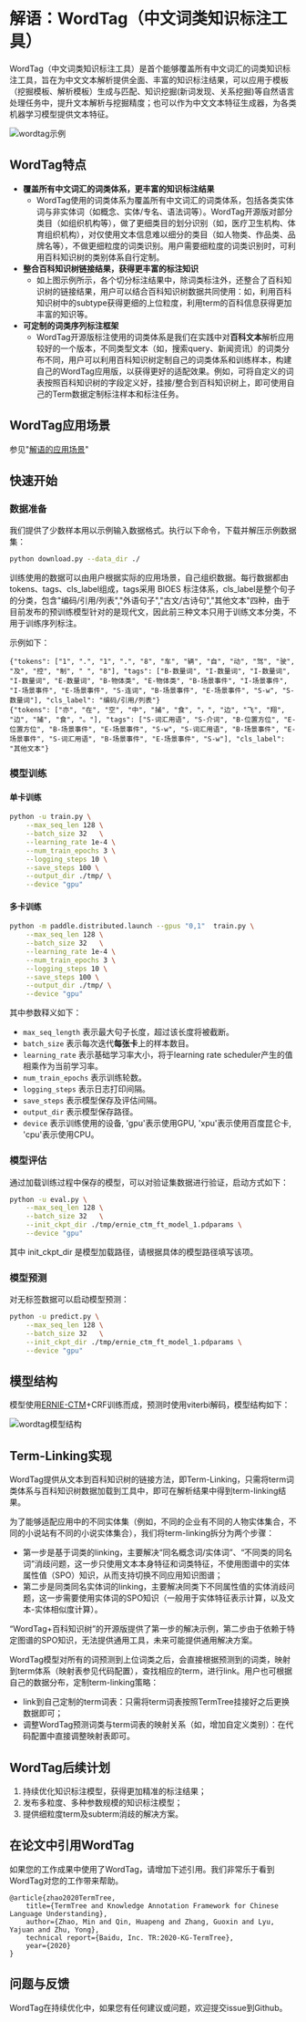 # 解语：WordTag（中文词类知识标注工具）

WordTag（中文词类知识标注工具）是首个能够覆盖所有中文词汇的词类知识标注工具，旨在为中文文本解析提供全面、丰富的知识标注结果，可以应用于模板（挖掘模板、解析模板）生成与匹配、知识挖掘(新词发现、关系挖掘)等自然语言处理任务中，提升文本解析与挖掘精度；也可以作为中文文本特征生成器，为各类机器学习模型提供文本特征。

![wordtag示例](../doc/img/wordtag_example.png)

## WordTag特点

- **覆盖所有中文词汇的词类体系，更丰富的知识标注结果**
  - WordTag使用的词类体系为覆盖所有中文词汇的词类体系，包括各类实体词与非实体词（如概念、实体/专名、语法词等）。WordTag开源版对部分类目（如组织机构等），做了更细类目的划分识别（如，医疗卫生机构、体育组织机构），对仅使用文本信息难以细分的类目（如人物类、作品类、品牌名等），不做更细粒度的词类识别。用户需要细粒度的词类识别时，可利用百科知识树的类别体系自行定制。
- **整合百科知识树链接结果，获得更丰富的标注知识**
  - 如上图示例所示，各个切分标注结果中，除词类标注外，还整合了百科知识树的链接结果，用户可以结合百科知识树数据共同使用：如，利用百科知识树中的subtype获得更细的上位粒度，利用term的百科信息获得更加丰富的知识等。
- **可定制的词类序列标注框架**
  - WordTag开源版标注使用的词类体系是我们在实践中对**百科文本**解析应用较好的一个版本，不同类型文本（如，搜索query、新闻资讯）的词类分布不同，用户可以利用百科知识树定制自己的词类体系和训练样本，构建自己的WordTag应用版，以获得更好的适配效果。例如，可将自定义的词表按照百科知识树的字段定义好，挂接/整合到百科知识树上，即可使用自己的Term数据定制标注样本和标注任务。

## WordTag应用场景

参见"[解语的应用场景](../)"


## 快速开始

### 数据准备

我们提供了少数样本用以示例输入数据格式。执行以下命令，下载并解压示例数据集：

```bash
python download.py --data_dir ./  
```

训练使用的数据可以由用户根据实际的应用场景，自己组织数据。每行数据都由tokens、tags、cls_label组成，tags采用 BIOES 标注体系，cls_label是整个句子的分类，包含"编码/引用/列表","外语句子","古文/古诗句","其他文本"四种，由于目前发布的预训练模型针对的是现代文，因此前三种文本只用于训练文本分类，不用于训练序列标注。

示例如下：

```text
{"tokens": ["1", ".", "1", ".", "8", "车", "辆", "自", "动", "驾", "驶", "及", "控", "制", " ", "8"], "tags": ["B-数量词", "I-数量词", "I-数量词", "I-数量词", "E-数量词", "B-物体类", "E-物体类", "B-场景事件", "I-场景事件", "I-场景事件", "E-场景事件", "S-连词", "B-场景事件", "E-场景事件", "S-w", "S-数量词"], "cls_label": "编码/引用/列表"}
{"tokens": ["亦", "在", "空", "中", "捕", "食", "，", "边", "飞", "翔", "边", "捕", "食", "。"], "tags": ["S-词汇用语", "S-介词", "B-位置方位", "E-位置方位", "B-场景事件", "E-场景事件", "S-w", "S-词汇用语", "B-场景事件", "E-场景事件", "S-词汇用语", "B-场景事件", "E-场景事件", "S-w"], "cls_label": "其他文本"}
```



### 模型训练

#### 单卡训练

```bash
python -u train.py \
    --max_seq_len 128 \
    --batch_size 32   \
    --learning_rate 1e-4 \
    --num_train_epochs 3 \
    --logging_steps 10 \
    --save_steps 100 \
    --output_dir ./tmp/ \
    --device "gpu"
```

#### 多卡训练
```bash
python -m paddle.distributed.launch --gpus "0,1"  train.py \
    --max_seq_len 128 \
    --batch_size 32   \
    --learning_rate 1e-4 \
    --num_train_epochs 3 \
    --logging_steps 10 \
    --save_steps 100 \
    --output_dir ./tmp/ \
    --device "gpu"
```

其中参数释义如下：
- `max_seq_length` 表示最大句子长度，超过该长度将被截断。
- `batch_size` 表示每次迭代**每张卡**上的样本数目。
- `learning_rate` 表示基础学习率大小，将于learning rate scheduler产生的值相乘作为当前学习率。
- `num_train_epochs` 表示训练轮数。
- `logging_steps` 表示日志打印间隔。
- `save_steps` 表示模型保存及评估间隔。
- `output_dir` 表示模型保存路径。
- `device` 表示训练使用的设备, 'gpu'表示使用GPU, 'xpu'表示使用百度昆仑卡, 'cpu'表示使用CPU。



### 模型评估

通过加载训练过程中保存的模型，可以对验证集数据进行验证，启动方式如下：

```bash
python -u eval.py \
    --max_seq_len 128 \
    --batch_size 32   \
    --init_ckpt_dir ./tmp/ernie_ctm_ft_model_1.pdparams \
    --device "gpu"
```

其中 init_ckpt_dir 是模型加载路径，请根据具体的模型路径填写该项。



### 模型预测

对无标签数据可以启动模型预测：

```bash
python -u predict.py \
    --max_seq_len 128 \
    --batch_size 32   \
    --init_ckpt_dir ./tmp/ernie_ctm_ft_model_1.pdparams \
    --device "gpu"
```



## 模型结构

模型使用[ERNIE-CTM](../ernie-ctm)+CRF训练而成，预测时使用viterbi解码，模型结构如下：

<img src="../doc/img/wordtag_model.png" alt="wordtag模型结构"  />


## Term-Linking实现

WordTag提供从文本到百科知识树的链接方法，即Term-Linking，只需将term词类体系与百科知识树数据加载到工具中，即可在解析结果中得到term-linking结果。

为了能够适配应用中的不同实体集（例如，不同的企业有不同的人物实体集合，不同的小说站有不同的小说实体集合），我们将term-linking拆分为两个步骤：

- 第一步是基于词类的linking，主要解决“同名概念词/实体词”、“不同类的同名词”消歧问题，这一步只使用文本本身特征和词类特征，不使用图谱中的实体属性值（SPO）知识，从而支持切换不同应用知识图谱；
- 第二步是同类同名实体词的linking，主要解决同类下不同属性值的实体消歧问题，这一步需要使用实体词的SPO知识（一般用于实体特征表示计算，以及文本-实体相似度计算）。

“WordTag+百科知识树”的开源版提供了第一步的解决示例，第二步由于依赖于特定图谱的SPO知识，无法提供通用工具，未来可能提供通用解决方案。

WordTag模型对所有的词预测到上位词类之后，会直接根据预测到的词类，映射到term体系（映射表参见代码配置），查找相应的term，进行link。用户也可根据自己的数据分布，定制term-linking策略：

- link到自己定制的term词表：只需将term词表按照TermTree挂接好之后更换数据即可；
- 调整WordTag预测词类与term词表的映射关系（如，增加自定义类别）：在代码配置中直接调整映射表即可。



## WordTag后续计划

1. 持续优化知识标注模型，获得更加精准的标注结果；
2. 发布多粒度、多种参数规模的知识标注模型；
3. 提供细粒度term及subterm消歧的解决方案。



## 在论文中引用WordTag

如果您的工作成果中使用了WordTag，请增加下述引用。我们非常乐于看到WordTag对您的工作带来帮助。
```
@article{zhao2020TermTree,
	title={TermTree and Knowledge Annotation Framework for Chinese Language Understanding},
	author={Zhao, Min and Qin, Huapeng and Zhang, Guoxin and Lyu, Yajuan and Zhu, Yong},
    technical report={Baidu, Inc. TR:2020-KG-TermTree},
    year={2020}
}
```



## 问题与反馈

WordTag在持续优化中，如果您有任何建议或问题，欢迎提交issue到Github。